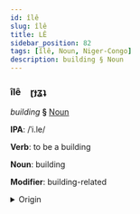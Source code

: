 ```yaml
---
id: îlê
slug: îlê
title: LÊ
sidebar_position: 82
tags: [îlê, Noun, Niger-Congo]
description: building § Noun
---
```


### îlê&emsp;<span kind="abugida">ɽɟʓʇ</span>

*building* **§** [Noun](../../tags/Noun)

**IPA**: /ˈi.le/

**Verb**: to be a building

**Noun**: building

**Modifier**: building-related

<details>
    <summary>Origin</summary>
    Yoruba ilé  <br/>
    <em>Niger-Congo Language Family</em>
</details>